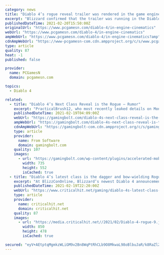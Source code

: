 ```yaml
---
category: news
title: "Diablo 4’s rogue reveal trailer was rendered in the game engine"
excerpt: "Blizzard confirmed that the trailer was running in the Diablo 4 engine during an interview today at BlizzConline. Diablo 4 art director John Mueller says the engine is capable of doing things well ..."
publishedDateTime: 2021-02-20T15:50:00Z
originalUrl: "https://www.pcgamesn.com/diablo-4/in-engine-cinematics"
webUrl: "https://www.pcgamesn.com/diablo-4/in-engine-cinematics"
ampWebUrl: "https://www.pcgamesn.com/diablo-4/in-engine-cinematics?amp"
cdnAmpWebUrl: "https://www-pcgamesn-com.cdn.ampproject.org/c/s/www.pcgamesn.com/diablo-4/in-engine-cinematics?amp"
type: article
quality: 87
heat: -1
published: false

provider:
  name: PCGamesN
  domain: pcgamesn.com

topics:
  - Diablo 4

related:
  - title: "Diablo 4’s Next Class Reveal is the Rogue – Rumor"
    excerpt: "PracticalBrush12, who most recently leaked details on Monster Hunter Rise’s newest trailer, has provided new information on Diablo 4 and Diablo 2 Remastered. For the former, they confirmed that the ..."
    publishedDateTime: 2021-02-19T04:09:00Z
    webUrl: "https://gamingbolt.com/diablo-4s-next-class-reveal-is-the-rogue-rumor"
    ampWebUrl: "https://gamingbolt.com/diablo-4s-next-class-reveal-is-the-rogue-rumor/amp"
    cdnAmpWebUrl: "https://gamingbolt-com.cdn.ampproject.org/c/s/gamingbolt.com/diablo-4s-next-class-reveal-is-the-rogue-rumor/amp"
    type: article
    provider:
      name: From Software
      domain: gamingbolt.com
    quality: 107
    images:
      - url: "https://gamingbolt.com/wp-content/plugins/accelerated-mobile-pages/images/SD-default-image.png"
        width: 735
        height: 552
        isCached: true
  - title: "Diablo 4’s latest class is the dagger and bow-wielding Rogue"
    excerpt: "At BlizzConOnline, Blizzard’s newest Diablo 4 announcement was an update on a classic: The return of the Rogue class from the original Diablo game, who’ll be playable alongside the Barbarian, Druid, ..."
    publishedDateTime: 2021-02-19T22:20:00Z
    webUrl: "https://www.criticalhit.net/gaming/diablo-4s-latest-class-is-the-dagger-and-bow-wielding-rogue/"
    type: article
    provider:
      name: criticalhit.net
      domain: criticalhit.net
    quality: 87
    images:
      - url: "https://media.criticalhit.net//2021/02/Diablo-4-rogue-9.jpg"
        width: 850
        height: 478
        isCached: true

secured: "eyV+AEtptqMgmkzWLiGM9v2Bn8WqPtRhCLb9O8MkwaL98oBlbuJaR/k8RaZlZwjAa7SLh8Eo3JaA9qUuk5UJY2qbMJ5BAmzipb/TaNRH/rDVp6AgIIQLvO8irLKtUF1o7r9bnTRyz6ZYFst1IsczuieKWFimWDLFjEY+XNIr+tOkW8C1tt5hTFhyJYAkkAM9LAVfPrBIbCkPPl5F5Ejih3FOhit5zUqJgqsfKzsxUyVVprrFG5+0GKcbXdmvE3L/zHyi0iJZL0b4iqR7/y0v5PRnksoghtk6NSgmNt5imrtWln07k6pHgXb8f3JKejbdT8hbtDjBlqmlSYzc9AOEy/ry//A0KYoYSHkpasjwEgI=;wuxDhMT8DEWO0xX0CP+FfQ=="
---
```


